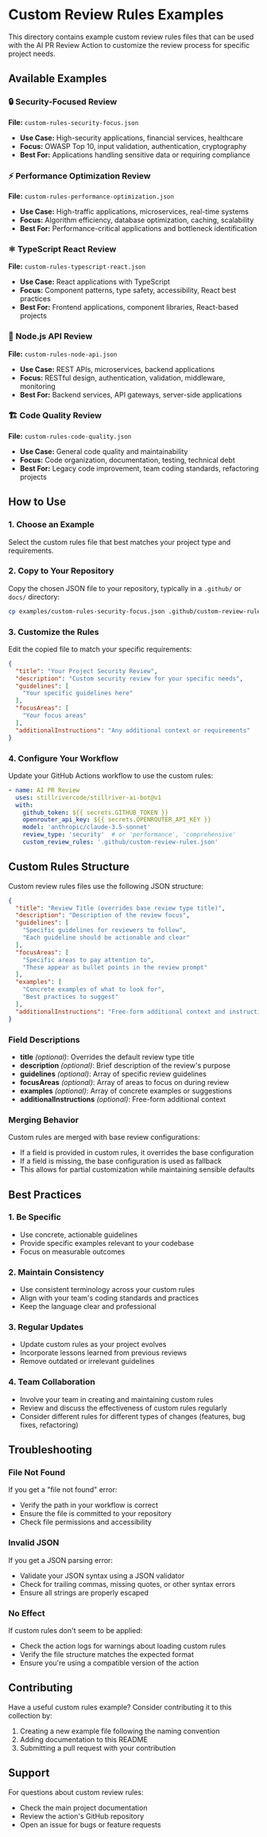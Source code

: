 # Custom Review Rules Examples

This directory contains example custom review rules files that can be used with the AI PR Review Action to customize the review process for specific project needs.

## Available Examples

### 🔒 Security-Focused Review
**File:** `custom-rules-security-focus.json`
- **Use Case:** High-security applications, financial services, healthcare
- **Focus:** OWASP Top 10, input validation, authentication, cryptography
- **Best For:** Applications handling sensitive data or requiring compliance

### ⚡ Performance Optimization Review
**File:** `custom-rules-performance-optimization.json`
- **Use Case:** High-traffic applications, microservices, real-time systems
- **Focus:** Algorithm efficiency, database optimization, caching, scalability
- **Best For:** Performance-critical applications and bottleneck identification

### ⚛️ TypeScript React Review
**File:** `custom-rules-typescript-react.json`
- **Use Case:** React applications with TypeScript
- **Focus:** Component patterns, type safety, accessibility, React best practices
- **Best For:** Frontend applications, component libraries, React-based projects

### 🚀 Node.js API Review
**File:** `custom-rules-node-api.json`
- **Use Case:** REST APIs, microservices, backend applications
- **Focus:** RESTful design, authentication, validation, middleware, monitoring
- **Best For:** Backend services, API gateways, server-side applications

### 🏗️ Code Quality Review
**File:** `custom-rules-code-quality.json`
- **Use Case:** General code quality and maintainability
- **Focus:** Code organization, documentation, testing, technical debt
- **Best For:** Legacy code improvement, team coding standards, refactoring projects

## How to Use

### 1. Choose an Example
Select the custom rules file that best matches your project type and requirements.

### 2. Copy to Your Repository
Copy the chosen JSON file to your repository, typically in a `.github/` or `docs/` directory:

```bash
cp examples/custom-rules-security-focus.json .github/custom-review-rules.json
```

### 3. Customize the Rules
Edit the copied file to match your specific requirements:

```json
{
  "title": "Your Project Security Review",
  "description": "Custom security review for your specific needs",
  "guidelines": [
    "Your specific guidelines here"
  ],
  "focusAreas": [
    "Your focus areas"
  ],
  "additionalInstructions": "Any additional context or requirements"
}
```

### 4. Configure Your Workflow
Update your GitHub Actions workflow to use the custom rules:

```yaml
- name: AI PR Review
  uses: stillrivercode/stillriver-ai-bot@v1
  with:
    github_token: ${{ secrets.GITHUB_TOKEN }}
    openrouter_api_key: ${{ secrets.OPENROUTER_API_KEY }}
    model: 'anthropic/claude-3.5-sonnet'
    review_type: 'security'  # or 'performance', 'comprehensive'
    custom_review_rules: '.github/custom-review-rules.json'
```

## Custom Rules Structure

Custom review rules files use the following JSON structure:

```json
{
  "title": "Review Title (overrides base review type title)",
  "description": "Description of the review focus",
  "guidelines": [
    "Specific guidelines for reviewers to follow",
    "Each guideline should be actionable and clear"
  ],
  "focusAreas": [
    "Specific areas to pay attention to",
    "These appear as bullet points in the review prompt"
  ],
  "examples": [
    "Concrete examples of what to look for",
    "Best practices to suggest"
  ],
  "additionalInstructions": "Free-form additional context and instructions"
}
```

### Field Descriptions

- **title** *(optional)*: Overrides the default review type title
- **description** *(optional)*: Brief description of the review's purpose
- **guidelines** *(optional)*: Array of specific review guidelines
- **focusAreas** *(optional)*: Array of areas to focus on during review
- **examples** *(optional)*: Array of concrete examples or suggestions
- **additionalInstructions** *(optional)*: Free-form additional context

### Merging Behavior

Custom rules are merged with base review configurations:
- If a field is provided in custom rules, it overrides the base configuration
- If a field is missing, the base configuration is used as fallback
- This allows for partial customization while maintaining sensible defaults

## Best Practices

### 1. Be Specific
- Use concrete, actionable guidelines
- Provide specific examples relevant to your codebase
- Focus on measurable outcomes

### 2. Maintain Consistency
- Use consistent terminology across your custom rules
- Align with your team's coding standards and practices
- Keep the language clear and professional

### 3. Regular Updates
- Update custom rules as your project evolves
- Incorporate lessons learned from previous reviews
- Remove outdated or irrelevant guidelines

### 4. Team Collaboration
- Involve your team in creating and maintaining custom rules
- Review and discuss the effectiveness of custom rules regularly
- Consider different rules for different types of changes (features, bug fixes, refactoring)

## Troubleshooting

### File Not Found
If you get a "file not found" error:
- Verify the path in your workflow is correct
- Ensure the file is committed to your repository
- Check file permissions and accessibility

### Invalid JSON
If you get a JSON parsing error:
- Validate your JSON syntax using a JSON validator
- Check for trailing commas, missing quotes, or other syntax errors
- Ensure all strings are properly escaped

### No Effect
If custom rules don't seem to be applied:
- Check the action logs for warnings about loading custom rules
- Verify the file structure matches the expected format
- Ensure you're using a compatible version of the action

## Contributing

Have a useful custom rules example? Consider contributing it to this collection by:
1. Creating a new example file following the naming convention
2. Adding documentation to this README
3. Submitting a pull request with your contribution

## Support

For questions about custom review rules:
- Check the main project documentation
- Review the action's GitHub repository
- Open an issue for bugs or feature requests
